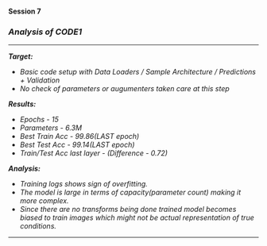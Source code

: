 <h4> Session 7 </h4>

<h3><i><b>Analysis of CODE1</b></i></h2>
<I>

---


**Target:**

*   Basic code setup with Data Loaders / Sample Architecture / Predictions + Validation
*   No check of parameters or augumenters taken care at this step


**Results:**<br>

*   Epochs - 15
*   Parameters - 6.3M
*   Best Train Acc -  99.86(LAST epoch)
*   Best Test Acc  - 99.14(LAST epoch)
*   Train/Test Acc last layer - (Difference - 0.72)


**Analysis:**<br>


*   Training logs shows sign of overfitting.
*   The model is large in terms of capacity(parameter count) making it more complex.
*   Since there are no transforms being done trained model becomes biased to train images which might not be actual representation of true conditions.


---
